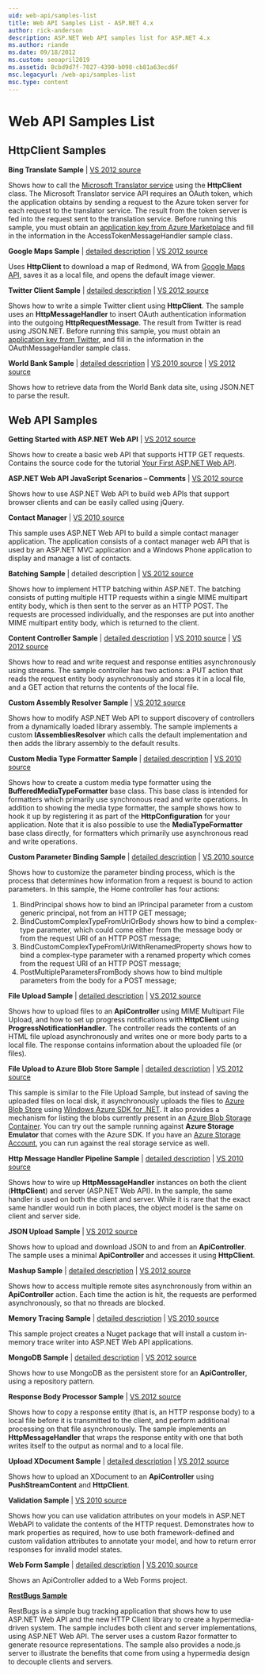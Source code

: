 ```yaml
---
uid: web-api/samples-list
title: Web API Samples List - ASP.NET 4.x
author: rick-anderson
description: ASP.NET Web API samples list for ASP.NET 4.x
ms.author: riande
ms.date: 09/18/2012
ms.custom: seoapril2019
ms.assetid: 8cbd9d7f-7027-4390-b098-cb81a63ecd6f
msc.legacyurl: /web-api/samples-list
msc.type: content
---
```

# Web API Samples List

## HttpClient Samples

**Bing Translate Sample** | [VS 2012 source](https://github.com/aspnet/samples/blob/master/samples/aspnet/HttpClient/BingTranslateSample)

Shows how to call the [Microsoft Translator service](https://msdn.microsoft.com/library/ff512419.aspx) using the **HttpClient** class. The Microsoft Translator service API requires an OAuth token, which the application obtains by sending a request to the Azure token server for each request to the translator service. The result from the token server is fed into the request sent to the translation service. Before running this sample, you must obtain an [application key from Azure Marketplace](https://msdn.microsoft.com/library/hh454950.aspx) and fill in the information in the AccessTokenMessageHandler sample class.

**Google Maps Sample** | [detailed description](/archive/blogs/henrikn/httpclient-downloading-to-a-local-file) | [VS 2012 source](https://github.com/aspnet/samples/blob/master/samples/aspnet/HttpClient/GoogleMapsSample)

Uses **HttpClient** to download a map of Redmond, WA from [Google Maps API](https://developers.google.com/maps/), saves it as a local file, and opens the default image viewer.

**Twitter Client Sample** | [detailed description](/archive/blogs/henrikn/extending-httpclient-with-oauth-to-access-twitter) | [VS 2012 source](https://github.com/aspnet/samples/blob/master/samples/aspnet/HttpClient/TwitterSample)

Shows how to write a simple Twitter client using **HttpClient**. The sample uses an **HttpMessageHandler** to insert OAuth authentication information into the outgoing **HttpRequestMessage**. The result from Twitter is read using JSON.NET. Before running this sample, you must obtain an [application key from Twitter](https://dev.twitter.com/), and fill in the information in the OAuthMessageHandler sample class.

**World Bank Sample** | [detailed description](https://blogs.msdn.com/b/henrikn/archive/2012/02/16/httpclient-is-here.aspx) | [VS 2010 source](https://github.com/aspnet/samples/blob/master/samples/aspnet/HttpClient/WorldBankSample/Net40) | [VS 2012 source](https://github.com/aspnet/samples/blob/master/samples/aspnet/HttpClient/WorldBankSample/Net45)

Shows how to retrieve data from the World Bank data site, using JSON.NET to parse the result.

## Web API Samples

**Getting Started with ASP.NET Web API** | [VS 2012 source](overview/getting-started-with-aspnet-web-api/tutorial-your-first-web-api.md)

Shows how to create a basic web API that supports HTTP GET requests. Contains the source code for the tutorial [Your First ASP.NET Web API](overview/getting-started-with-aspnet-web-api/tutorial-your-first-web-api.md).

**ASP.NET Web API JavaScript Scenarios – Comments** | [VS 2012 source](https://code.msdn.microsoft.com/ASPNET-Web-API-JavaScript-d0d64dd7)

Shows how to use ASP.NET Web API to build web APIs that support browser clients and can be easily called using jQuery.

**Contact Manager** | [VS 2010 source](https://code.msdn.microsoft.com/Contact-Manager-Web-API-0e8e373d)

This sample uses ASP.NET Web API to build a simple contact manager application. The application consists of a contact manager web API that is used by an ASP.NET MVC application and a Windows Phone application to display and manage a list of contacts.

**Batching Sample** | detailed description | [VS 2012 source](https://github.com/aspnet/samples/blob/master/samples/aspnet/WebApi/BatchSample)

Shows how to implement HTTP batching within ASP.NET. The batching consists of putting multiple HTTP requests within a single MIME multipart entity body, which is then sent to the server as an HTTP POST. The requests are processed individually, and the responses are put into another MIME multipart entity body, which is returned to the client.

**Content Controller Sample** | [detailed description](/archive/blogs/henrikn/async-streaming-in-asp-net-web-api) | [VS 2010 source](https://github.com/aspnet/samples/blob/master/samples/aspnet/WebApi/ContentControllerSample/Net40) | [VS 2012 source](https://github.com/aspnet/samples/blob/master/samples/aspnet/WebApi/ContentControllerSample/Net45)

Shows how to read and write request and response entities asynchronously using streams. The sample controller has two actions: a PUT action that reads the request entity body asynchronously and stores it in a local file, and a GET action that returns the contents of the local file.

**Custom Assembly Resolver Sample** | [VS 2012 source](https://github.com/aspnet/samples/blob/master/samples/aspnet/WebApi/CustomAssemblyResolverSample)

Shows how to modify ASP.NET Web API to support discovery of controllers from a dynamically loaded library assembly. The sample implements a custom **IAssembliesResolver** which calls the default implementation and then adds the library assembly to the default results.

**Custom Media Type Formatter Sample** | [detailed description](/archive/blogs/henrikn/recent-asp-net-web-api-updates-april-24) | [VS 2010 source](https://github.com/aspnet/samples/blob/master/samples/aspnet/WebApi/CustomMediaTypeFormatterSample)

Shows how to create a custom media type formatter using the **BufferedMediaTypeFormatter** base class. This base class is intended for formatters which primarily use synchronous read and write operations. In addition to showing the media type formatter, the sample shows how to hook it up by registering it as part of the **HttpConfiguration** for your application. Note that it is also possible to use the **MediaTypeFormatter** base class directly, for formatters which primarily use asynchronous read and write operations.

**Custom Parameter Binding Sample** | [detailed description](https://blogs.msdn.com/b/jmstall/archive/2012/05/11/webapi-parameter-binding-under-the-hood.aspx) | [VS 2010 source](https://github.com/aspnet/samples/blob/master/samples/aspnet/WebApi/CustomParameterBinding)

Shows how to customize the parameter binding process, which is the process that determines how information from a request is bound to action parameters. In this sample, the Home controller has four actions:

1. BindPrincipal shows how to bind an IPrincipal parameter from a custom generic principal, not from an HTTP GET message;
2. BindCustomComplexTypeFromUriOrBody shows how to bind a complex-type parameter, which could come either from the message body or from the request URI of an HTTP POST message;
3. BindCustomComplexTypeFromUriWithRenamedProperty shows how to bind a complex-type parameter with a renamed property which comes from the request URI of an HTTP POST message;
4. PostMultipleParametersFromBody shows how to bind multiple parameters from the body for a POST message;

**File Upload Sample** | [detailed description](/archive/blogs/henrikn/asynchronous-file-upload-using-asp-net-web-api) | [VS 2012 source](https://github.com/aspnet/samples/tree/master/samples/aspnet/WebApi/FileUploadSample)

Shows how to upload files to an **ApiController** using MIME Multipart File Upload, and how to set up progress notifications with **HttpClient** using **ProgressNotificationHandler**. The controller reads the contents of an HTML file upload asynchronously and writes one or more body parts to a local file. The response contains information about the uploaded file (or files).

**File Upload to Azure Blob Store Sample** | [detailed description](/archive/blogs/yaohuang1/asp-net-web-api-and-azure-blob-storage) | [VS 2012 source](https://github.com/aspnet/samples/tree/master/samples/aspnet/WebApi/AzureBlobsFileUploadSample)

This sample is similar to the File Upload Sample, but instead of saving the uploaded files on local disk, it asynchronously uploads the files to [Azure Blob Store](/azure/storage/blobs/storage-dotnet-how-to-use-blobs) using [Windows Azure SDK for .NET](https://www.windowsazure.com/develop/net/). It also provides a mechanism for listing the blobs currently present in an [Azure Blob Storage Container](/azure/storage/blobs/storage-dotnet-how-to-use-blobs). You can try out the sample running against **Azure Storage Emulator** that comes with the Azure SDK. If you have an [Azure Storage Account](/azure/storage/blobs/storage-dotnet-how-to-use-blobs), you can run against the real storage service as well.

**Http Message Handler Pipeline Sample** | [detailed description](/archive/blogs/henrikn/httpclient-httpclienthandler-and-webrequesthandler-explained) | [VS 2010 source](https://github.com/aspnet/samples/tree/master/samples/aspnet/WebApi/HttpMessageHandlerPipelineSample)

Shows how to wire up **HttpMessageHandler** instances on both the client (**HttpClient**) and server (ASP.NET Web API). In the sample, the same handler is used on both the client and server. While it is rare that the exact same handler would run in both places, the object model is the same on client and server side.

**JSON Upload Sample** | [VS 2012 source](https://github.com/aspnet/samples/tree/master/samples/aspnet/WebApi/JsonUploadSample)

Shows how to upload and download JSON to and from an **ApiController**. The sample uses a minimal **ApiController** and accesses it using **HttpClient**.

**Mashup Sample** | [detailed description](/archive/blogs/henrikn/async-mashups-using-asp-net-web-api) | [VS 2012 source](https://github.com/aspnet/samples/tree/master/samples/aspnet/WebApi/MashupSample)

Shows how to access multiple remote sites asynchronously from within an **ApiController** action. Each time the action is hit, the requests are performed asynchronously, so that no threads are blocked.

**Memory Tracing Sample** | [detailed description](/archive/blogs/roncain/tracing-in-asp-net-web-api) | [VS 2010 source](https://github.com/aspnet/samples/tree/master/samples/aspnet/WebApi/MemoryTracingSample)

This sample project creates a Nuget package that will install a custom in-memory trace writer into ASP.NET Web API applications.

**MongoDB Sample** | [detailed description](/archive/blogs/henrikn/using-mongodb-with-asp-net-web-api) | [VS 2012 source](https://github.com/aspnet/samples/tree/master/samples/aspnet/WebApi/MongoSample)

Shows how to use MongoDB as the persistent store for an **ApiController**, using a repository pattern.

**Response Body Processor Sample** | [VS 2012 source](https://github.com/aspnet/samples/tree/master/samples/aspnet/WebApi/ResponseEntityProcessorSample)

Shows how to copy a response entity (that is, an HTTP response body) to a local file before it is transmitted to the client, and perform additional processing on that file asynchronously. The sample implements an **HttpMessageHandler** that wraps the response entity with one that both writes itself to the output as normal and to a local file.

**Upload XDocument Sample** | [detailed description](/archive/blogs/henrikn/push-and-pull-streams-using-httpclient) | [VS 2012 source](https://github.com/aspnet/samples/tree/master/samples/aspnet/WebApi/UploadXDocumentSample)

Shows how to upload an XDocument to an **ApiController** using **PushStreamContent** and **HttpClient**.

**Validation Sample** | [VS 2010 source](https://github.com/aspnet/samples/tree/master/samples/aspnet/WebApi/ValidationSample)

Shows how you can use validation attributes on your models in ASP.NET WebAPI to validate the contents of the HTTP request. Demonstrates how to mark properties as required, how to use both framework-defined and custom validation attributes to annotate your model, and how to return error responses for invalid model states.

**Web Form Sample** | [detailed description](/archive/blogs/henrikn/using-asp-net-web-api-with-asp-net-web-forms) | [VS 2010 source](https://github.com/aspnet/samples/tree/master/samples/aspnet/WebApi/WebFormSample)

Shows an ApiController added to a Web Forms project.

**[RestBugs Sample](https://github.com/howarddierking/RestBugs)**

RestBugs is a simple bug tracking application that shows how to use ASP.NET Web API and the new HTTP Client library to create a hypermedia-driven system. The sample includes both client and server implementations, using ASP.NET Web API. The server uses a custom Razor formatter to generate resource representations. The sample also provides a node.js server to illustrate the benefits that come from using a hypermedia design to decouple clients and servers.
